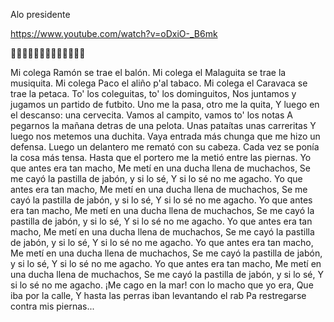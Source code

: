 Alo presidente  

https://www.youtube.com/watch?v=oDxiO-_B6mk

👀👀👀👀👀👀👀👀👀👀👀👀👀

Mi colega Ramón se trae el balón.
Mi colega el Malaguita se trae la musiquita.
Mi colega Paco el aliño p'al tabaco.
Mi colega el Caravaca se trae la petaca.
To' los coleguitas, to' los dominguitos,
Nos juntamos y jugamos un partido de futbito.
Uno me la pasa, otro me la quita,
Y luego en el descanso: una cervecita.
Vamos al campito, vamos to' los notas
A pegarnos la mañana detras de una pelota.
Unas pataítas unas carreritas
Y luego nos metemos una duchita.
Vaya entrada más chunga que me hizo un defensa.
Luego un delantero me remató con su cabeza.
Cada vez se ponía la cosa más tensa.
Hasta que el portero me la metió entre las piernas.
Yo que antes era tan macho,
Me metí en una ducha llena de muchachos,
Se me cayó la pastilla de jabón, y si lo sé,
Y si lo sé no me agacho.
Yo que antes era tan macho,
Me metí en una ducha llena de muchachos,
Se me cayó la pastilla de jabón, y si lo sé,
Y si lo sé no me agacho.
Yo que antes era tan macho,
Me metí en una ducha llena de muchachos,
Se me cayó la pastilla de jabón, y si lo sé,
Y si lo sé no me agacho.
Yo que antes era tan macho,
Me metí en una ducha llena de muchachos,
Se me cayó la pastilla de jabón, y si lo sé,
Y si lo sé no me agacho.
Yo que antes era tan macho,
Me metí en una ducha llena de muchachos,
Se me cayó la pastilla de jabón, y si lo sé,
Y si lo sé no me agacho.
Yo que antes era tan macho,
Me metí en una ducha llena de muchachos,
Se me cayó la pastilla de jabón, y si lo sé,
Y si lo sé no me agacho.
¡Me cago en la mar! con lo macho que yo era,
Que iba por la calle,
Y hasta las perras iban levantando el rab
Pa restregarse contra mis piernas...
